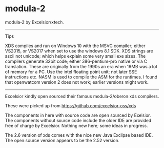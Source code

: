 # modula-2
modula-2 by Excelsior/xtech.


----
Tips

XDS compiles and run on Windows 10 with the MSVC compiler; either VS2015, or VS2017 when set to use the windows 8.1 SDK.
XDS strings are ascii not unicode; which helps explain some very small exe sizes.
The compilers generate 32bit code; either 386-pentium-pro native or via C translation.
These are originally from the 1990s an era when 16MB was a lot of memory for a PC.
Use the intel floating point unit; not later SSE instructions etc.
NASM is used to compile the ASM for the runtimes.
I found that openwatcom version 2 does not work; earlier versions might work.

----

Excelsior kindly open sourced their famous modula-2/oberon xds compilers.

These were picked up from 
https://github.com/excelsior-oss/xds

The components in here with source code are open sourced by Exelsior.
The components without source code include the older IDE are provided free of charge by Excelsior.
Nothing new here; some ideas in progress.

The 2.6 version of xds comes with the nice new Java Exclipse based IDE.
The open source version appears to be the 2.52 version.






